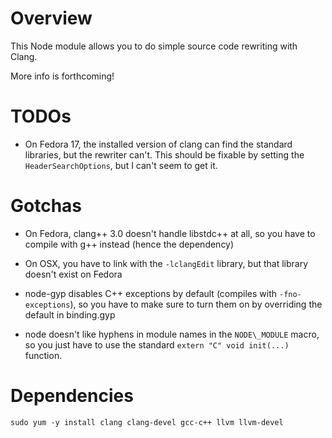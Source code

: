 Overview
========
This Node module allows you to do simple source code rewriting with Clang.

More info is forthcoming!


TODOs
=====
* On Fedora 17, the installed version of clang can find the standard libraries,
  but the rewriter can't. This should be fixable by setting the
  `HeaderSearchOptions`, but I can't seem to get it.


Gotchas
=======
* On Fedora, clang++ 3.0 doesn't handle libstdc++ at all, so you have to
  compile with g++ instead (hence the dependency)

* On OSX, you have to link with the `-lclangEdit` library, but that library
  doesn't exist on Fedora

* node-gyp disables C++ exceptions by default (compiles with `-fno-exceptions`),
  so you have to make sure to turn them on by overriding the default in
  binding.gyp

* node doesn't like hyphens in module names in the `NODE\_MODULE` macro, so you
  just have to use the standard `extern "C" void init(...)` function.
  

Dependencies
============
    sudo yum -y install clang clang-devel gcc-c++ llvm llvm-devel
